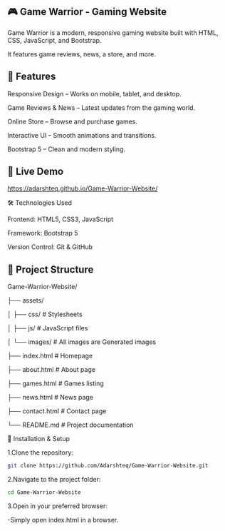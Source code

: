 ## 🎮 Game Warrior - Gaming Website

Game Warrior is a modern, responsive gaming website built with HTML, CSS, JavaScript, and Bootstrap.

It features game reviews, news, a store, and more.

## 🌟 Features

Responsive Design – Works on mobile, tablet, and desktop.

Game Reviews & News – Latest updates from the gaming world.

Online Store – Browse and purchase games.

Interactive UI – Smooth animations and transitions.

Bootstrap 5 – Clean and modern styling.

## 🚀 Live Demo

https://adarshteq.github.io/Game-Warrior-Website/

🛠️ Technologies Used

Frontend: HTML5, CSS3, JavaScript

Framework: Bootstrap 5

Version Control: Git & GitHub

## 📂 Project Structure

Game-Warrior-Website/

├── assets/

│   ├── css/       # Stylesheets

│   ├── js/        # JavaScript files

│   └── images/    # All images are Generated images

├── index.html     # Homepage

├── about.html     # About page

├── games.html     # Games listing

├── news.html      # News page

├── contact.html   # Contact page

└── README.md      # Project documentation

🔧 Installation & Setup

1.Clone the repository:

```bash
git clone https://github.com/Adarshteq/Game-Warrior-Website.git
```

2.Navigate to the project folder:

```bash
cd Game-Warrior-Website
```

3.Open in your preferred browser:

  -Simply open index.html in a browser.
